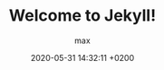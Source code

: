 ---
layout: post
author: max
title:  "Welcome to Jekyll!"
description: '...'
date:   2020-05-31 14:32:11 +0200
# categories: jekyll update
category: jekyll
tags: personal
image: https://images.unsplash.com/photo-1499750310107-5fef28a66643?ixlib=rb-1.2.1&auto=format&fit=crop&w=2100&q=80
---
